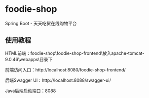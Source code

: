 # foodie-shop
Spring Boot - 天天吃货在线购物平台



## 使用教程

HTML前端：foodie-shop\foodie-shop-frontend\放入apache-tomcat-9.0.46\webapps\目录下

前端访问入口：http://localhost:8080/foodie-shop-frontend/

后端Swagger UI：http://localhost:8088/swagger-ui/

Java后端启动端口：8088

